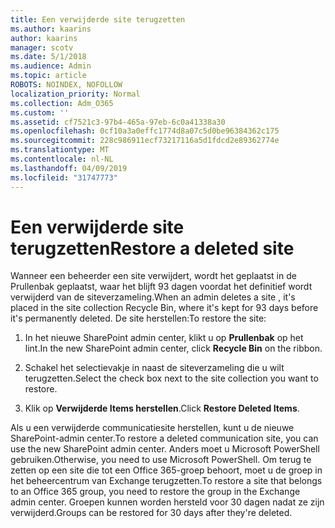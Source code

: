 ```yaml
---
title: Een verwijderde site terugzetten
ms.author: kaarins
author: kaarins
manager: scotv
ms.date: 5/1/2018
ms.audience: Admin
ms.topic: article
ROBOTS: NOINDEX, NOFOLLOW
localization_priority: Normal
ms.collection: Adm_O365
ms.custom: ''
ms.assetid: cf7521c3-97b4-465a-97eb-6c0a41338a30
ms.openlocfilehash: 0cf10a3a0effc1774d8a07c5d0be96384362c175
ms.sourcegitcommit: 228c986911ecf73217116a5d1fdcd2e89362774e
ms.translationtype: MT
ms.contentlocale: nl-NL
ms.lasthandoff: 04/09/2019
ms.locfileid: "31747773"
---
```

# <a name="restore-a-deleted-site"></a><span data-ttu-id="0349d-102">Een verwijderde site terugzetten</span><span class="sxs-lookup"><span data-stu-id="0349d-102">Restore a deleted site</span></span>

<span data-ttu-id="0349d-103">Wanneer een beheerder een site verwijdert, wordt het geplaatst in de Prullenbak geplaatst, waar het blijft 93 dagen voordat het definitief wordt verwijderd van de siteverzameling.</span><span class="sxs-lookup"><span data-stu-id="0349d-103">When an admin deletes a site , it's placed in the site collection Recycle Bin, where it's kept for 93 days before it's permanently deleted.</span></span> <span data-ttu-id="0349d-104">De site herstellen:</span><span class="sxs-lookup"><span data-stu-id="0349d-104">To restore the site:</span></span>
  
1. <span data-ttu-id="0349d-105">In het nieuwe SharePoint admin center, klikt u op **Prullenbak** op het lint.</span><span class="sxs-lookup"><span data-stu-id="0349d-105">In the new SharePoint admin center, click **Recycle Bin** on the ribbon.</span></span> 
    
2. <span data-ttu-id="0349d-106">Schakel het selectievakje in naast de siteverzameling die u wilt terugzetten.</span><span class="sxs-lookup"><span data-stu-id="0349d-106">Select the check box next to the site collection you want to restore.</span></span>
    
3. <span data-ttu-id="0349d-107">Klik op **Verwijderde Items herstellen**.</span><span class="sxs-lookup"><span data-stu-id="0349d-107">Click **Restore Deleted Items**.</span></span>
    
<span data-ttu-id="0349d-108">Als u een verwijderde communicatiesite herstellen, kunt u de nieuwe SharePoint-admin center.</span><span class="sxs-lookup"><span data-stu-id="0349d-108">To restore a deleted communication site, you can use the new SharePoint admin center.</span></span> <span data-ttu-id="0349d-109">Anders moet u Microsoft PowerShell gebruiken.</span><span class="sxs-lookup"><span data-stu-id="0349d-109">Otherwise, you need to use Microsoft PowerShell.</span></span> <span data-ttu-id="0349d-110">Om terug te zetten op een site die tot een Office 365-groep behoort, moet u de groep in het beheercentrum van Exchange terugzetten.</span><span class="sxs-lookup"><span data-stu-id="0349d-110">To restore a site that belongs to an Office 365 group, you need to restore the group in the Exchange admin center.</span></span> <span data-ttu-id="0349d-111">Groepen kunnen worden hersteld voor 30 dagen nadat ze zijn verwijderd.</span><span class="sxs-lookup"><span data-stu-id="0349d-111">Groups can be restored for 30 days after they're deleted.</span></span>
  

